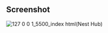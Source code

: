 ## Screenshot 

![127 0 0 1_5500_index html(Nest Hub)](https://user-images.githubusercontent.com/71336562/222988352-bddc7192-096a-440c-adc6-d533bc229569.png)
